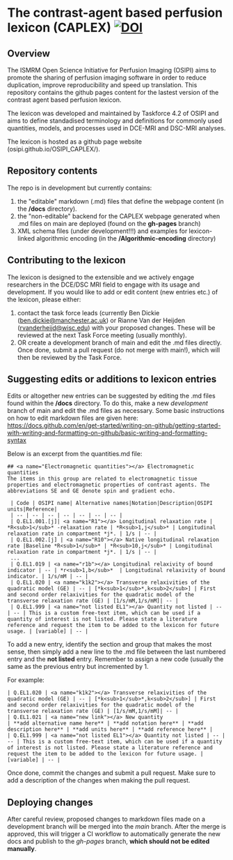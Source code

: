 # The contrast-agent based perfusion lexicon (CAPLEX)  [![DOI](https://zenodo.org/badge/498446550.svg)](https://zenodo.org/badge/latestdoi/498446550)

## Overview 

The ISMRM Open Science Initiative for Perfusion Imaging (OSIPI) aims to promote the sharing of perfusion imaging software in order to reduce duplication, improve reproducibility and speed up translation. This repository contains the github pages content for the lastest version of the contrast agent based perfusion lexicon. 

The lexicon was developed and maintained by Taskforce 4.2 of OSIPI and aims to define standadised terminology and definitions for commonly used quantities, models, and processes used in DCE-MRI and DSC-MRI analyses. 

The lexicon is hosted as a github page website (osipi.github.io/OSIPI_CAPLEX/). 

## Repository contents
The repo is in development but currently contains:

1. the "editable" markdown (.md) files that define the webpage content (in the **/docs** directory).
2. the "non-editable" backend for the CAPLEX webpage generated when .md files on main are deployed (found on the **gh-pages** branch)
3. XML schema files (under development!!!) and examples for lexicon-linked algorithmic encoding (in the **/Algorithmic-encoding** directory)

## Contributing to the lexicon
The lexicon is designed to the extensible and we actively engage researchers in the DCE/DSC MRI field to engage with its usage and development. If you would like to add or edit content (new entries etc.) of the lexicon, please either:
1. contact the task force leads (currently Ben Dickie (ben.dickie@manchester.ac.uk) or Rianne Van der Heijden (rvanderheijd@wisc.edu) with your proposed changes. These will be reviewed at the next Task Force meeting (usually monthly).
2. OR create a development branch of main and edit the .md files directly. Once done, submit a pull request (do not merge with main!), which will then be reviewed by the Task Force.     

## Suggesting edits or additions to lexicon entries

Edits or altogether new entries can be suggested by editing the .md files found within the **/docs** directory. To do this, make a new *development* branch of main and edit the .md files as necessary. Some basic instructions on how to edit markdown files are given here: https://docs.github.com/en/get-started/writing-on-github/getting-started-with-writing-and-formatting-on-github/basic-writing-and-formatting-syntax

Below is an excerpt from the quantities.md file:

```
## <a name="Electromagnetic quantities"></a> Electromagnetic quantities
The items in this group are related to electromagnetic tissue properties and electromagnetic properties of contrast agents. The abbreviations SE and GE denote spin and gradient echo.

 | Code | OSIPI name| Alternative names|Notation|Description|OSIPI units|Reference|
 | -- | -- | -- | -- | -- | -- | -- |
 | Q.EL1.001.[j]| <a name="R1"></a> Longitudinal relaxation rate | *R<sub>1</sub>* -relaxation rate | *R<sub>1,j</sub>* | Longitudinal relaxation rate in compartment *j*. | 1/s | -- |
 | Q.EL1.002.[j] | <a name="R10"></a> Native longitudinal relaxation rate |Baseline *R<sub>1</sub>* | *R<sub>10,j</sub>* | Longitudinal relaxation rate in compartment *j*. | 1/s | -- |
 ...
 | Q.EL1.019 | <a name="r1b"></a> Longitudinal relaxivity of bound indicator | -- | *r<sub>1,b</sub>*  | Longitudinal relaxivity of bound indicator. | 1/s/mM | -- |
 | Q.EL1.020 | <a name="k1k2"></a> Transverse relaxivities of the quadratic model (GE) | -- | [*k<sub>1</sub>*,k<sub>2</sub>] | First and second order relaxivities for the quadratic model of the transverse relaxation rate (GE) | [1/s/mM,1/s/mM]| -- |
 | Q.EL1.999 | <a name="not listed EL1"></a> Quantity not listed | -- | -- | This is a custom free-text item, which can be used if a quantity of interest is not listed. Please state a literature reference and request the item to be added to the lexicon for future usage. | [variable] | -- |
```

To add a new entry, identify the section and group that makes the most sense, then simply add a new line to the .md file between the last numbered entry and the **not listed** entry. Remember to assign a new code (usually the same as the previous entry but incremented by 1.

For example:

```
| Q.EL1.020 | <a name="k1k2"></a> Transverse relaxivities of the quadratic model (GE) | -- | [*k<sub>1</sub>*,k<sub>2</sub>] | First and second order relaxivities for the quadratic model of the transverse relaxation rate (GE) | [1/s/mM,1/s/mM]| -- |
| Q.EL1.021 | <a name="new link"></a> New quantity                                    | **add alternative name here** | **add notation here** | **add description here** | **add units here** | **add reference here** |
| Q.EL1.999 | <a name="not listed EL1"></a> Quantity not listed | -- | -- | This is a custom free-text item, which can be used if a quantity of interest is not listed. Please state a literature reference and request the item to be added to the lexicon for future usage. | [variable] | -- |
```

Once done, commit the changes and submit a pull request. Make sure to add a description of the changes when making the pull request. 

## Deploying changes
After careful review, proposed changes to markdown files made on a development branch will be merged into the *main* branch. After the merge is approved, this will trigger a CI workflow to automatically generate the new docs and publish to the *gh-pages* branch, **which should not be edited manually**.

